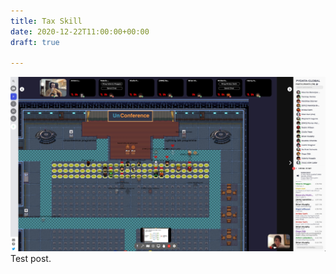 ```yaml
---
title: Tax Skill
date: 2020-12-22T11:00:00+00:00
draft: true

---
```

![](/uploads/gather.jpg)Test post.
